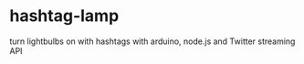 hashtag-lamp
============

turn lightbulbs on with hashtags with arduino, node.js and Twitter streaming API
